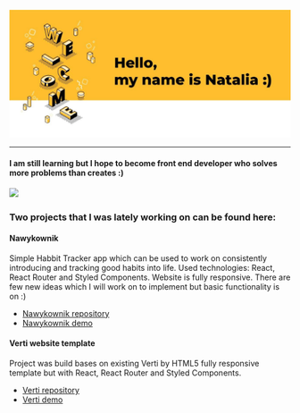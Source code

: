 ![welcome](https://github.com/wasilukowa/wasilukowa/blob/master/src/welcome.png?raw=true)

---

#### I am still learning but I hope to become front end developer who solves more problems than creates :)
<a href="https://www.linkedin.com/in/wasiluk-natalia/" ><img src="https://img.shields.io/badge/linkedin-%230077B5.svg?&style=for-the-badge&logo=linkedin&logoColor=white" /></a>

### Two projects that I was lately working on can be found here:

#### Nawykownik 
Simple Habbit Tracker app which can be used to work on consistently introducing and tracking good habits into life. 
Used technologies: React, React Router and Styled Components. Website is fully responsive. 
There are few new ideas which I will work on to implement but basic functionality is on :)
- [Nawykownik repository](https://github.com/wasilukowa/nawykownik)
- [Nawykownik demo](https://wasilukowa.github.io/nawykownik/#/)

#### Verti website template
Project was build bases on existing Verti by HTML5 fully responsive template but with React, React Router and Styled Components.
- [Verti repository](https://github.com/wasilukowa/Verti-website-template)
- [Verti demo](https://wasilukowa.github.io/Verti-website-template/)

<!--

![](https://komarev.com/ghpvc/?username=wasilukowa&color=yellow)
[![Top Langs](https://github-readme-stats.vercel.app/api/top-langs/?username=wasilukowa&layout=compact)](https://github.com/wasilukowa/github-readme-stats)


**wasilukowa/wasilukowa** is a ✨ _special_ ✨ repository because its `README.md` (this file) appears on your GitHub profile.

Here are some ideas to get you started:

- 🔭 I’m currently working on ...
- 🌱 I’m currently learning ...
- 👯 I’m looking to collaborate on ...
- 🤔 I’m looking for help with ...
- 💬 Ask me about ...
- 📫 How to reach me: ...
- 😄 Pronouns: ...
- ⚡ Fun fact: ...
-->
